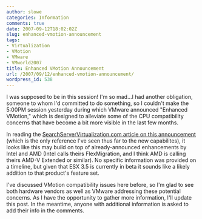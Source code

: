 ```yaml
---
author: slowe
categories: Information
comments: true
date: 2007-09-12T18:02:02Z
slug: enhanced-vmotion-announcement
tags:
- Virtualization
- VMotion
- VMware
- VMworld2007
title: Enhanced VMotion Announcement
url: /2007/09/12/enhanced-vmotion-announcement/
wordpress_id: 538
---
```


I was supposed to be in this session! I'm so mad...I had another obligation, someone to whom I'd committed to do something, so I couldn't make the 5:00PM session yesterday during which VMware announced "Enhanced VMotion," which is designed to alleviate some of the CPU compatibility concerns that have become a bit more visible in the last few months.

In reading the [SearchServerVirtualization.com article on this announcement](http://searchservervirtualization.techtarget.com/originalContent/0,289142,sid94_gci1271940,00.html) (which is the only reference I've seen thus far to the new capabilites), it looks like this may build on top of already-announced enhancements by Intel and AMD (Intel calls theirs FlexMigration, and I think AMD is calling theirs AMD-V Extended or similar). No specific information was provided on a timeline, but given that ESX 3.5 is currently in beta it sounds like a likely addition to that product's feature set.

I've discussed VMotion compatibility issues here before, so I'm glad to see both hardware vendors as well as VMware addressing these potential concerns. As I have the opportunity to gather more information, I'll update this post. In the meantime, anyone with additional information is asked to add their info in the comments.
